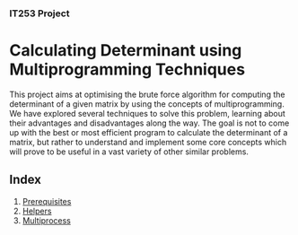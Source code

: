 ### IT253 Project
# Calculating Determinant using Multiprogramming Techniques

This project aims at optimising the brute force algorithm for computing the determinant of a given matrix by using the concepts of multiprogramming. We have explored several techniques to solve this problem, learning about their advantages and disadvantages along the way. The goal is not to come up with the best or most efficient program to calculate the determinant of a matrix, but rather to understand and implement some core concepts which will prove to be useful in a vast variety of other similar problems.

## Index
1. [Prerequisites](./prerequisites/readme.md)
2. [Helpers](./helpers/readme.md)
3. [Multiprocess](./multiprocess/readme.md)